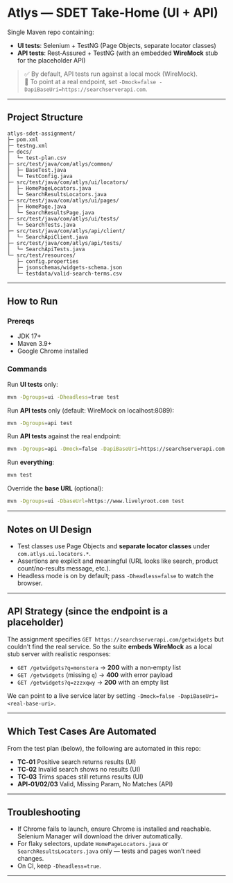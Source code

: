 # Atlys — SDET Take‑Home (UI + API)

Single Maven repo containing:
- **UI tests**: Selenium + TestNG (Page Objects, separate locator classes)
- **API tests**: Rest‑Assured + TestNG (with an embedded **WireMock** stub for the placeholder API)

> ✅ By default, API tests run against a local mock (WireMock).  
> 🔁 To point at a real endpoint, set `-Dmock=false -DapiBaseUri=https://searchserverapi.com`.

---

## Project Structure

```
atlys-sdet-assignment/
├─ pom.xml
├─ testng.xml
├─ docs/
│  └─ test-plan.csv
├─ src/test/java/com/atlys/common/
│  ├─ BaseTest.java
│  └─ TestConfig.java
├─ src/test/java/com/atlys/ui/locators/
│  ├─ HomePageLocators.java
│  └─ SearchResultsLocators.java
├─ src/test/java/com/atlys/ui/pages/
│  ├─ HomePage.java
│  └─ SearchResultsPage.java
├─ src/test/java/com/atlys/ui/tests/
│  └─ SearchTests.java
├─ src/test/java/com/atlys/api/client/
│  └─ SearchApiClient.java
├─ src/test/java/com/atlys/api/tests/
│  └─ SearchApiTests.java
└─ src/test/resources/
   ├─ config.properties
   ├─ jsonschemas/widgets-schema.json
   └─ testdata/valid-search-terms.csv
```

---

## How to Run

### Prereqs
- JDK 17+
- Maven 3.9+
- Google Chrome installed

### Commands

Run **UI tests** only:
```bash
mvn -Dgroups=ui -Dheadless=true test
```

Run **API tests** only (default: WireMock on localhost:8089):
```bash
mvn -Dgroups=api test
```

Run **API tests** against the real endpoint:
```bash
mvn -Dgroups=api -Dmock=false -DapiBaseUri=https://searchserverapi.com test
```

Run **everything**:
```bash
mvn test
```

Override the **base URL** (optional):
```bash
mvn -Dgroups=ui -DbaseUrl=https://www.livelyroot.com test
```

---

## Notes on UI Design

- Test classes use Page Objects and **separate locator classes** under `com.atlys.ui.locators.*`.
- Assertions are explicit and meaningful (URL looks like search, product count/no‑results message, etc.).
- Headless mode is on by default; pass `-Dheadless=false` to watch the browser.

---

## API Strategy (since the endpoint is a placeholder)

The assignment specifies `GET https://searchserverapi.com/getwidgets` but couldn't find the real service.
So the suite **embeds WireMock** as a local stub server with realistic responses:

- `GET /getwidgets?q=monstera` → **200** with a non‑empty list
- `GET /getwidgets` (missing `q`) → **400** with error payload
- `GET /getwidgets?q=zzzxqwy` → **200** with an empty list

We can point to a live service later by setting `-Dmock=false -DapiBaseUri=<real-base-uri>`.

---

## Which Test Cases Are Automated

From the test plan (below), the following are automated in this repo:

- **TC‑01** Positive search returns results (UI)
- **TC‑02** Invalid search shows no results (UI)
- **TC‑03** Trims spaces still returns results (UI)
- **API‑01/02/03** Valid, Missing Param, No Matches (API)

---

## Troubleshooting

- If Chrome fails to launch, ensure Chrome is installed and reachable. Selenium Manager will download the driver automatically.
- For flaky selectors, update `HomePageLocators.java` or `SearchResultsLocators.java` only — tests and pages won’t need changes.
- On CI, keep `-Dheadless=true`.

---
